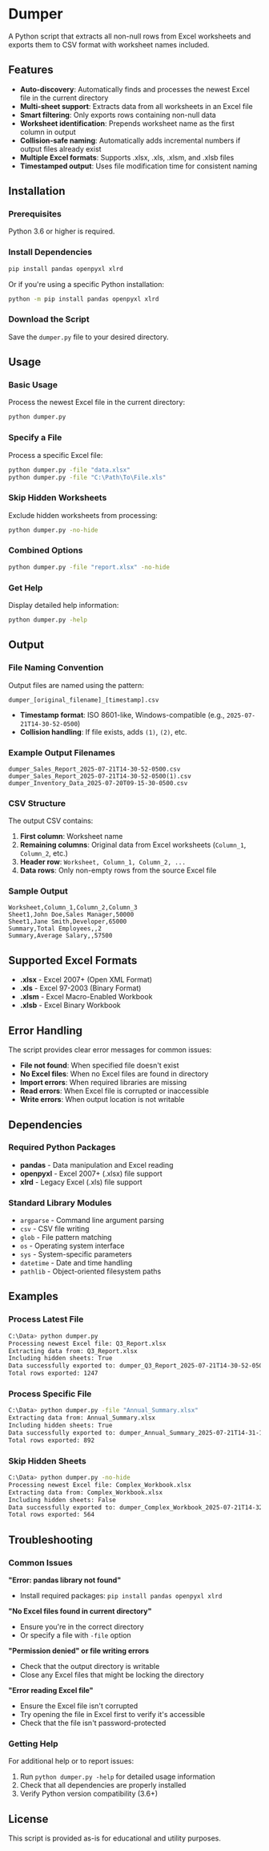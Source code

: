 # Dumper

A Python script that extracts all non-null rows from Excel worksheets and exports them to CSV format with worksheet names included.

## Features

- **Auto-discovery**: Automatically finds and processes the newest Excel file in the current directory
- **Multi-sheet support**: Extracts data from all worksheets in an Excel file
- **Smart filtering**: Only exports rows containing non-null data
- **Worksheet identification**: Prepends worksheet name as the first column in output
- **Collision-safe naming**: Automatically adds incremental numbers if output files already exist
- **Multiple Excel formats**: Supports .xlsx, .xls, .xlsm, and .xlsb files
- **Timestamped output**: Uses file modification time for consistent naming

## Installation

### Prerequisites

Python 3.6 or higher is required.

### Install Dependencies

```bash
pip install pandas openpyxl xlrd
```

Or if you're using a specific Python installation:

```bash
python -m pip install pandas openpyxl xlrd
```

### Download the Script

Save the `dumper.py` file to your desired directory.

## Usage

### Basic Usage

Process the newest Excel file in the current directory:

```bash
python dumper.py
```

### Specify a File

Process a specific Excel file:

```bash
python dumper.py -file "data.xlsx"
python dumper.py -file "C:\Path\To\File.xls"
```

### Skip Hidden Worksheets

Exclude hidden worksheets from processing:

```bash
python dumper.py -no-hide
```

### Combined Options

```bash
python dumper.py -file "report.xlsx" -no-hide
```

### Get Help

Display detailed help information:

```bash
python dumper.py -help
```

## Output

### File Naming Convention

Output files are named using the pattern:
```
dumper_[original_filename]_[timestamp].csv
```

- **Timestamp format**: ISO 8601-like, Windows-compatible (e.g., `2025-07-21T14-30-52-0500`)
- **Collision handling**: If file exists, adds `(1)`, `(2)`, etc.

### Example Output Filenames

```
dumper_Sales_Report_2025-07-21T14-30-52-0500.csv
dumper_Sales_Report_2025-07-21T14-30-52-0500(1).csv
dumper_Inventory_Data_2025-07-20T09-15-30-0500.csv
```

### CSV Structure

The output CSV contains:

1. **First column**: Worksheet name
2. **Remaining columns**: Original data from Excel worksheets (`Column_1`, `Column_2`, etc.)
3. **Header row**: `Worksheet, Column_1, Column_2, ...`
4. **Data rows**: Only non-empty rows from the source Excel file

### Sample Output

```csv
Worksheet,Column_1,Column_2,Column_3
Sheet1,John Doe,Sales Manager,50000
Sheet1,Jane Smith,Developer,65000
Summary,Total Employees,,2
Summary,Average Salary,,57500
```

## Supported Excel Formats

- **.xlsx** - Excel 2007+ (Open XML Format)
- **.xls** - Excel 97-2003 (Binary Format)
- **.xlsm** - Excel Macro-Enabled Workbook
- **.xlsb** - Excel Binary Workbook

## Error Handling

The script provides clear error messages for common issues:

- **File not found**: When specified file doesn't exist
- **No Excel files**: When no Excel files are found in directory
- **Import errors**: When required libraries are missing
- **Read errors**: When Excel file is corrupted or inaccessible
- **Write errors**: When output location is not writable

## Dependencies

### Required Python Packages

- **pandas** - Data manipulation and Excel reading
- **openpyxl** - Excel 2007+ (.xlsx) file support
- **xlrd** - Legacy Excel (.xls) file support

### Standard Library Modules

- `argparse` - Command line argument parsing
- `csv` - CSV file writing
- `glob` - File pattern matching
- `os` - Operating system interface
- `sys` - System-specific parameters
- `datetime` - Date and time handling
- `pathlib` - Object-oriented filesystem paths

## Examples

### Process Latest File

```bash
C:\Data> python dumper.py
Processing newest Excel file: Q3_Report.xlsx
Extracting data from: Q3_Report.xlsx
Including hidden sheets: True
Data successfully exported to: dumper_Q3_Report_2025-07-21T14-30-52-0500.csv
Total rows exported: 1247
```

### Process Specific File

```bash
C:\Data> python dumper.py -file "Annual_Summary.xlsx"
Extracting data from: Annual_Summary.xlsx
Including hidden sheets: True
Data successfully exported to: dumper_Annual_Summary_2025-07-21T14-31-15-0500.csv
Total rows exported: 892
```

### Skip Hidden Sheets

```bash
C:\Data> python dumper.py -no-hide
Processing newest Excel file: Complex_Workbook.xlsx
Extracting data from: Complex_Workbook.xlsx
Including hidden sheets: False
Data successfully exported to: dumper_Complex_Workbook_2025-07-21T14-32-01-0500.csv
Total rows exported: 564
```

## Troubleshooting

### Common Issues

**"Error: pandas library not found"**
- Install required packages: `pip install pandas openpyxl xlrd`

**"No Excel files found in current directory"**
- Ensure you're in the correct directory
- Or specify a file with `-file` option

**"Permission denied" or file writing errors**
- Check that the output directory is writable
- Close any Excel files that might be locking the directory

**"Error reading Excel file"**
- Ensure the Excel file isn't corrupted
- Try opening the file in Excel first to verify it's accessible
- Check that the file isn't password-protected

### Getting Help

For additional help or to report issues:

1. Run `python dumper.py -help` for detailed usage information
2. Check that all dependencies are properly installed
3. Verify Python version compatibility (3.6+)

## License

This script is provided as-is for educational and utility purposes.